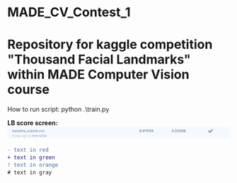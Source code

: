 # MADE_CV_Contest_1
# Repository for kaggle competition "Thousand Facial Landmarks" within MADE Computer Vision course

How to run script: python .\train.py

**LB score screen:**
![Screenshot](LB.png)

```diff
- text in red
+ text in green
! text in orange
# text in gray
```

